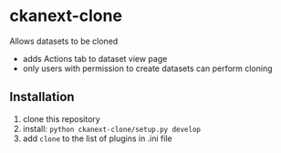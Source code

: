 ckanext-clone
============
Allows datasets to be cloned
+ adds Actions tab to dataset view page
+ only users with permission to create datasets can perform cloning

Installation
-------------
1. clone this repository
2. install: `python ckanext-clone/setup.py develop`
3. add `clone` to the list of plugins in .ini file

